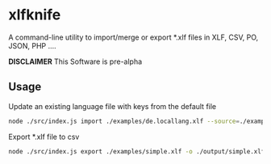 # xlfknife

A command-line utility to import/merge or export *.xlf files in XLF, CSV, PO, JSON, PHP ....

**DISCLAIMER**
This Software is pre-alpha 

## Usage

Update an existing language file with keys from the default file 

```bash
node ./src/index.js import ./examples/de.locallang.xlf --source=./examples/locallang.xlf --target=./output/de.locallang.xlf --lang=de
```


Export *.xlf file to csv

```bash
node ./src/index.js export ./examples/simple.xlf -o ./output/simple.xlf.csv
```